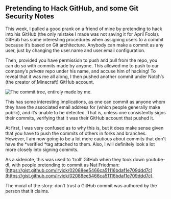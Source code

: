 
## Pretending to Hack GitHub, and some Git Security Notes

This week, I pulled a good prank on a friend of mine by pretending to hack into his GitHub (the only mistake I made was not saving it for April Fools). GitHub has some interesting procedures when assigning users to a commit because it’s based on Git architecture. Anybody can make a commit as any user, just by changing the user.name and user.email configuration.

Then, provided you have permission to push and pull from the repo, you can do so with commits made by anyone. This allowed me to push to our company’s *private* repo under his name, and accuse him of hacking! To reveal that it was me all along, I then pushed another commit under Notch’s (the creator of Minecraft) GitHub account.

![The commit tree, entirely made by me.](https://cdn-images-1.medium.com/max/2000/1*EMPjtlk_QVAgldZ2Jv6gUQ.png)

This has some interesting implications, as one can commit as anyone whom they have the associated email address for (which people generally make public), and it’s unable to be detected. That is, unless one consistently signs their commits, verifying that it was their GitHub account that pushed it.

At first, I was very confused as to why this is, but it does make sense given that you have to push the commits of others in forks and branches. However, I am now going to be a lot more cautious about commits that don't have the *verified *tag attached to them. Also, I will definitely look a lot more closely into signing commits.

As a sidenote, this was used to ‘troll’ GitHub when they took down youtube-dl, with people pretending to commit as Nat Friedman: [https://gist.github.com/lrvick/02088ee5466ca51116bdaf1e709ddd7c](https://gist.github.com/lrvick/02088ee5466ca51116bdaf1e709ddd7c).

The moral of the story: don’t trust a GitHub commit was authored by the person that it claims.
